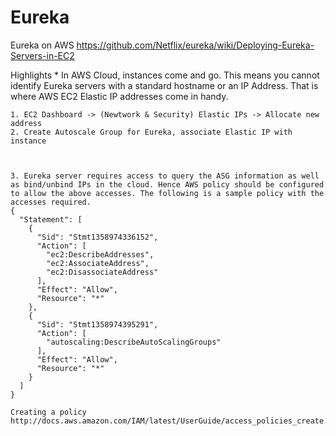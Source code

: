# Eureka

Eureka on AWS
https://github.com/Netflix/eureka/wiki/Deploying-Eureka-Servers-in-EC2

Highlights
    * In AWS Cloud, instances come and go. This means you cannot identify Eureka servers with a standard hostname or an IP Address. That is where AWS EC2 Elastic IP addresses come in handy.  
    
    1. EC2 Dashboard -> (Newtwork & Security) Elastic IPs -> Allocate new address
    2. Create Autoscale Group for Eureka, associate Elastic IP with instance   
    
    
    
    3. Eureka server requires access to query the ASG information as well as bind/unbind IPs in the cloud. Hence AWS policy should be configured to allow the above accesses. The following is a sample policy with the accesses required.
    {
      "Statement": [
        {
          "Sid": "Stmt1358974336152",
          "Action": [
            "ec2:DescribeAddresses",
            "ec2:AssociateAddress",
            "ec2:DisassociateAddress"
          ],
          "Effect": "Allow",
          "Resource": "*"
        },
        {
          "Sid": "Stmt1358974395291",
          "Action": [
            "autoscaling:DescribeAutoScalingGroups"
          ],
          "Effect": "Allow",
          "Resource": "*"
        }
      ]
    }
    
    Creating a policy
    http://docs.aws.amazon.com/IAM/latest/UserGuide/access_policies_create.html